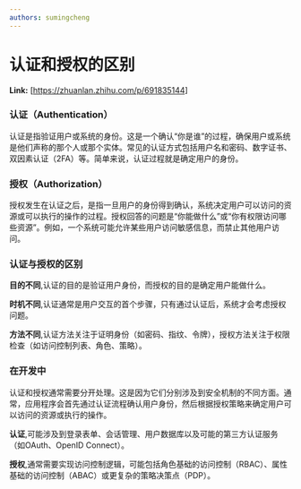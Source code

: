 ```yaml
---
authors: sumingcheng
---
```

# 认证和授权的区别



 **Link:** [https://zhuanlan.zhihu.com/p/691835144]

### 认证（Authentication）  

认证是指验证用户或系统的身份。这是一个确认“你是谁”的过程，确保用户或系统是他们声称的那个人或那个实体。常见的认证方式包括用户名和密码、数字证书、双因素认证（2FA）等。简单来说，认证过程就是确定用户的身份。

### 授权（Authorization）  

授权发生在认证之后，是指一旦用户的身份得到确认，系统决定用户可以访问的资源或可以执行的操作的过程。授权回答的问题是“你能做什么”或“你有权限访问哪些资源”。例如，一个系统可能允许某些用户访问敏感信息，而禁止其他用户访问。

### 认证与授权的区别  

**目的不同**,认证的目的是验证用户身份，而授权的目的是确定用户能做什么。

**时机不同**,认证通常是用户交互的首个步骤，只有通过认证后，系统才会考虑授权问题。

**方法不同**,认证方法关注于证明身份（如密码、指纹、令牌），授权方法关注于权限检查（如访问控制列表、角色、策略）。

### 在开发中  

认证和授权通常需要分开处理。这是因为它们分别涉及到安全机制的不同方面。通常，应用程序会首先通过认证流程确认用户身份，然后根据授权策略来确定用户可以访问的资源或执行的操作。

**认证**,可能涉及到登录表单、会话管理、用户数据库以及可能的第三方认证服务（如OAuth、OpenID Connect）。

**授权**,通常需要实现访问控制逻辑，可能包括角色基础的访问控制（RBAC）、属性基础的访问控制（ABAC）或更复杂的策略决策点（PDP）。

